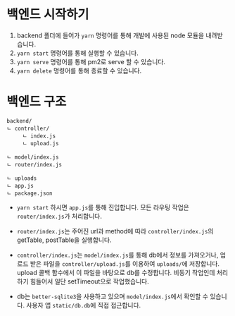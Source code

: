 # 백엔드 시작하기

1. backend 폴더에 들어가 `yarn` 명령어를 통해 개발에 사용된 node 모듈을 내려받습니다.
2. `yarn start` 명령어를 통해 실행할 수 있습니다.
3. `yarn serve` 명령어를 통해 pm2로 serve 할 수 있습니다.
4. `yarn delete` 명령어를 통해 종료할 수 있습니다.

# 백엔드 구조
```
backend/
ㄴ controller/
     ㄴ index.js
     ㄴ upload.js

ㄴ model/index.js
ㄴ router/index.js

ㄴ uploads
ㄴ app.js
ㄴ package.json
```

- `yarn start` 하시면 `app.js`를 통해 진입합니다. 모든 라우팅 작업은 `router/index.js`가 처리합니다.

- `router/index.js`는 주어진 url과 method에 따라 `controller/index.js`의 getTable, postTable을 실행합니다.

- `controller/index.js`는 `model/index.js`를 통해 db에서 정보를 가져오거나, 업로드 받은 파일을 `controller/upload.js`를 이용하여 `uploads/`에 저장합니다. upload 콜백 함수에서 이 파일을 바탕으로 db를 수정합니다. 비동기 작업인데 처리하기 힘들어서 일단 setTimeout으로 작업했습니다.

- db는 `better-sqlite3`을 사용하고 있으며 `model/index.js`에서 확인할 수 있습니다. 사용자 앱 `static/db.db`에 직접 접근합니다.